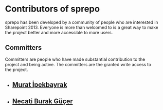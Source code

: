 Contributors of sprepo
==========================
sprepo has been developed by a community of people who are interested in Sharepoint 2013.
Everyone is more than welcomed to is a great way to make the project better and more accessible to more users.

Committers
----------
Committers are people who have made substantial contribution to the project and being active.
The committers are the granted write access to the project.

* [Murat İpekbayrak](https://github.com/murati)
  - 
* [Necati Burak Güçer](https://github.com/nbgucer)
  - 
